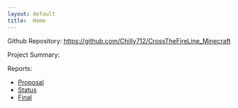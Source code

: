 ```yaml
---
layout: default
title:  Home
---
```


Github Repository: https://github.com/Chilly712/CrossTheFireLine_Minecraft

Project Summary: 

Reports:

- [Proposal](proposal.html)
- [Status](status.html)
- [Final](final.html)

